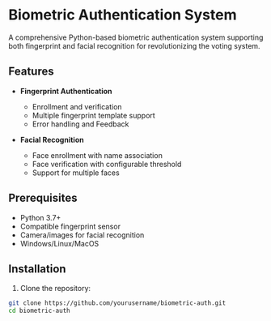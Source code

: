 # Biometric Authentication System

A comprehensive Python-based biometric authentication system supporting both fingerprint and facial recognition for revolutionizing the voting system.

## Features

- **Fingerprint Authentication**
  - Enrollment and verification
  - Multiple fingerprint template support
  - Error handling and Feedback

- **Facial Recognition**
  - Face enrollment with name association
  - Face verification with configurable threshold
  - Support for multiple faces

## Prerequisites

- Python 3.7+
- Compatible fingerprint sensor
- Camera/images for facial recognition
- Windows/Linux/MacOS

## Installation

1. Clone the repository:
```bash
git clone https://github.com/yourusername/biometric-auth.git
cd biometric-auth


